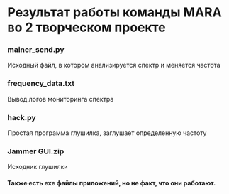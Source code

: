# Результат работы команды MARA во 2 творческом проекте

### mainer_send.py
Исходный файл, в котором анализируется спектр и меняется частота
### frequency_data.txt
Вывод логов мониторинга спектра
### hack.py
Простая программа глушилка, заглушает определенную частоту
### Jammer GUI.zip
Исходник глушилки

#### Также есть exe файлы приложений, но не факт, что они работают.
